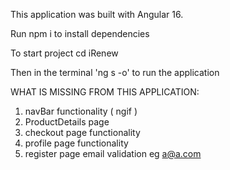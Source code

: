 This application was built with Angular 16.

Run npm i to install dependencies 

To start project  cd iRenew 

Then in the terminal 'ng s -o'  to run the application

  
WHAT IS MISSING FROM THIS APPLICATION: 

1. navBar functionality ( ngif )
2. ProductDetails page
3. checkout page functionality
4. profile page functionality
5. register page email validation eg a@a.com
